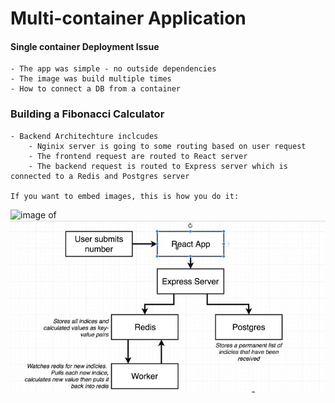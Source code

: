 # Multi-container Application

#### Single container Deployment Issue
    - The app was simple - no outside dependencies
    - The image was build multiple times
    - How to connect a DB from a container

### Building a Fibonacci Calculator

    - Backend Architechture inclcudes
        - Nginix server is going to some routing based on user request
        - The frontend request are routed to React server
        - The backend request is routed to Express server which is connected to a Redis and Postgres server

    If you want to embed images, this is how you do it:
    
![image of ](https://user-images.githubusercontent.com/36992474/88300798-e2970280-ccd1-11ea-97e0-492775315957.JPG)
![Image of Architecture](https://github.com/gopswamy/DockerLearnings/blob/master/MultiContainer/image.JPG)
